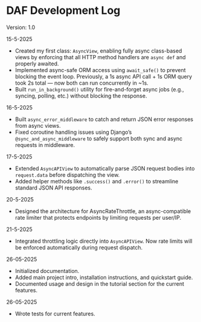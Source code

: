 # DAF Development Log

Version: 1.0

15-5-2025
- Created my first class: `AsyncView`, enabling fully async class-based views by enforcing that all HTTP method handlers are `async def` and properly awaited.
- Implemented async-safe ORM access using `await_safe()` to prevent blocking the event loop. Previously, a 1s async API call + 1s ORM query took 2s total — now both can run concurrently in ~1s.
- Built `run_in_background()` utility for fire-and-forget async jobs (e.g., syncing, polling, etc.) without blocking the response.

16-5-2025
- Built `async_error_middleware` to catch and return JSON error responses from async views.
- Fixed coroutine handling issues using Django’s `@sync_and_async_middleware` to safely support both sync and async requests in middleware.

17-5-2025
- Extended `AsyncAPIView` to automatically parse JSON request bodies into `request.data` before dispatching the view.
- Added helper methods like `.success()` and `.error()` to streamline standard JSON API responses.

20-5-2025
- Designed the architecture for AsyncRateThrottle, an async-compatible rate limiter that protects endpoints by limiting requests per user/IP.

21-5-2025
- Integrated throttling logic directly into `AsyncAPIView`. Now rate limits will be enforced automatically during request dispatch.

26-05-2025
- Initialized documentation.
- Added main project intro, installation instructions, and quickstart guide.
- Documented usage and design in the tutorial section for the current features.

26-05-2025
- Wrote tests for current features.
